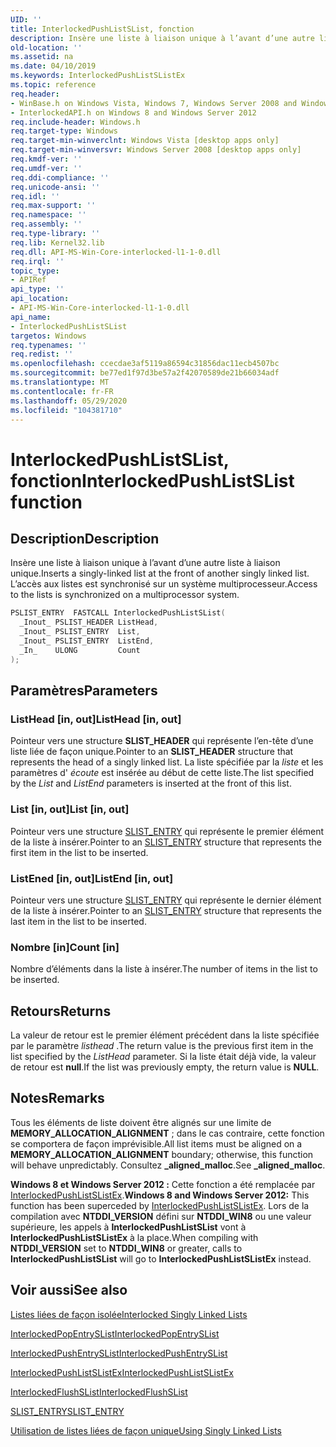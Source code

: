 ```yaml
---
UID: ''
title: InterlockedPushListSList, fonction
description: Insère une liste à liaison unique à l’avant d’une autre liste à liaison unique.
old-location: ''
ms.assetid: na
ms.date: 04/10/2019
ms.keywords: InterlockedPushListSListEx
ms.topic: reference
req.header:
- WinBase.h on Windows Vista, Windows 7, Windows Server 2008 and Windows Server 2008 R2
- InterlockedAPI.h on Windows 8 and Windows Server 2012
req.include-header: Windows.h
req.target-type: Windows
req.target-min-winverclnt: Windows Vista [desktop apps only]
req.target-min-winversvr: Windows Server 2008 [desktop apps only]
req.kmdf-ver: ''
req.umdf-ver: ''
req.ddi-compliance: ''
req.unicode-ansi: ''
req.idl: ''
req.max-support: ''
req.namespace: ''
req.assembly: ''
req.type-library: ''
req.lib: Kernel32.lib
req.dll: API-MS-Win-Core-interlocked-l1-1-0.dll
req.irql: ''
topic_type:
- APIRef
api_type: ''
api_location:
- API-MS-Win-Core-interlocked-l1-1-0.dll
api_name:
- InterlockedPushListSList
targetos: Windows
req.typenames: ''
req.redist: ''
ms.openlocfilehash: ccecdae3af5119a86594c31856dac11ecb4507bc
ms.sourcegitcommit: be77ed1f97d3be57a2f42070589de21b66034adf
ms.translationtype: MT
ms.contentlocale: fr-FR
ms.lasthandoff: 05/29/2020
ms.locfileid: "104381710"
---
```

# <a name="interlockedpushlistslist-function"></a><span data-ttu-id="fdad3-103">InterlockedPushListSList, fonction</span><span class="sxs-lookup"><span data-stu-id="fdad3-103">InterlockedPushListSList function</span></span>

## <a name="description"></a><span data-ttu-id="fdad3-104">Description</span><span class="sxs-lookup"><span data-stu-id="fdad3-104">Description</span></span>

<span data-ttu-id="fdad3-105">Insère une liste à liaison unique à l’avant d’une autre liste à liaison unique.</span><span class="sxs-lookup"><span data-stu-id="fdad3-105">Inserts a singly-linked list at the front of another singly linked list.</span></span>
<span data-ttu-id="fdad3-106">L’accès aux listes est synchronisé sur un système multiprocesseur.</span><span class="sxs-lookup"><span data-stu-id="fdad3-106">Access to the lists is synchronized on a multiprocessor system.</span></span>

```cpp
PSLIST_ENTRY  FASTCALL InterlockedPushListSList(
  _Inout_ PSLIST_HEADER ListHead,
  _Inout_ PSLIST_ENTRY  List,
  _Inout_ PSLIST_ENTRY  ListEnd,
  _In_    ULONG         Count
);
```

## <a name="parameters"></a><span data-ttu-id="fdad3-107">Paramètres</span><span class="sxs-lookup"><span data-stu-id="fdad3-107">Parameters</span></span>

### <a name="listhead-in-out"></a><span data-ttu-id="fdad3-108">ListHead [in, out]</span><span class="sxs-lookup"><span data-stu-id="fdad3-108">ListHead [in, out]</span></span>

<span data-ttu-id="fdad3-109">Pointeur vers une structure **SLIST_HEADER** qui représente l’en-tête d’une liste liée de façon unique.</span><span class="sxs-lookup"><span data-stu-id="fdad3-109">Pointer to an **SLIST_HEADER** structure that represents the head of a singly linked list.</span></span>
<span data-ttu-id="fdad3-110">La liste spécifiée par la *liste* et les paramètres d' *écoute* est insérée au début de cette liste.</span><span class="sxs-lookup"><span data-stu-id="fdad3-110">The list specified by the *List* and *ListEnd* parameters is inserted at the front of this list.</span></span>

### <a name="list-in-out"></a><span data-ttu-id="fdad3-111">List [in, out]</span><span class="sxs-lookup"><span data-stu-id="fdad3-111">List [in, out]</span></span>

<span data-ttu-id="fdad3-112">Pointeur vers une structure [SLIST_ENTRY](/windows/win32/api/winnt/ns-winnt-slist_entry) qui représente le premier élément de la liste à insérer.</span><span class="sxs-lookup"><span data-stu-id="fdad3-112">Pointer to an [SLIST_ENTRY](/windows/win32/api/winnt/ns-winnt-slist_entry) structure that represents the first item in the list to be inserted.</span></span>

### <a name="listend-in-out"></a><span data-ttu-id="fdad3-113">ListEned [in, out]</span><span class="sxs-lookup"><span data-stu-id="fdad3-113">ListEnd [in, out]</span></span>

<span data-ttu-id="fdad3-114">Pointeur vers une structure [SLIST_ENTRY](/windows/win32/api/winnt/ns-winnt-slist_entry) qui représente le dernier élément de la liste à insérer.</span><span class="sxs-lookup"><span data-stu-id="fdad3-114">Pointer to an [SLIST_ENTRY](/windows/win32/api/winnt/ns-winnt-slist_entry) structure that represents the last item in the list to be inserted.</span></span>

### <a name="count-in"></a><span data-ttu-id="fdad3-115">Nombre [in]</span><span class="sxs-lookup"><span data-stu-id="fdad3-115">Count [in]</span></span>

<span data-ttu-id="fdad3-116">Nombre d’éléments dans la liste à insérer.</span><span class="sxs-lookup"><span data-stu-id="fdad3-116">The number of items in the list to be inserted.</span></span>

## <a name="returns"></a><span data-ttu-id="fdad3-117">Retours</span><span class="sxs-lookup"><span data-stu-id="fdad3-117">Returns</span></span>

<span data-ttu-id="fdad3-118">La valeur de retour est le premier élément précédent dans la liste spécifiée par le paramètre *listhead* .</span><span class="sxs-lookup"><span data-stu-id="fdad3-118">The return value is the previous first item in the list specified by the *ListHead* parameter.</span></span>
<span data-ttu-id="fdad3-119">Si la liste était déjà vide, la valeur de retour est **null**.</span><span class="sxs-lookup"><span data-stu-id="fdad3-119">If the list was previously empty, the return value is **NULL**.</span></span>

## <a name="remarks"></a><span data-ttu-id="fdad3-120">Notes</span><span class="sxs-lookup"><span data-stu-id="fdad3-120">Remarks</span></span>

<span data-ttu-id="fdad3-121">Tous les éléments de liste doivent être alignés sur une limite de **MEMORY_ALLOCATION_ALIGNMENT** ; dans le cas contraire, cette fonction se comportera de façon imprévisible.</span><span class="sxs-lookup"><span data-stu-id="fdad3-121">All list items must be aligned on a **MEMORY_ALLOCATION_ALIGNMENT** boundary; otherwise, this function will behave unpredictably.</span></span>
<span data-ttu-id="fdad3-122">Consultez **_aligned_malloc**.</span><span class="sxs-lookup"><span data-stu-id="fdad3-122">See **_aligned_malloc**.</span></span>

<span data-ttu-id="fdad3-123">**Windows 8 et Windows Server 2012 :**  Cette fonction a été remplacée par [InterlockedPushListSListEx](/windows/desktop/api/interlockedapi/nf-interlockedapi-interlockedpushlistslistex).</span><span class="sxs-lookup"><span data-stu-id="fdad3-123">**Windows 8 and Windows Server 2012:**  This function has been superceded by [InterlockedPushListSListEx](/windows/desktop/api/interlockedapi/nf-interlockedapi-interlockedpushlistslistex).</span></span>
<span data-ttu-id="fdad3-124">Lors de la compilation avec **NTDDI_VERSION** défini sur **NTDDI_WIN8** ou une valeur supérieure, les appels à **InterlockedPushListSList** vont à **InterlockedPushListSListEx** à la place.</span><span class="sxs-lookup"><span data-stu-id="fdad3-124">When compiling with **NTDDI_VERSION** set to **NTDDI_WIN8** or greater, calls to **InterlockedPushListSList** will go to **InterlockedPushListSListEx** instead.</span></span>

## <a name="see-also"></a><span data-ttu-id="fdad3-125">Voir aussi</span><span class="sxs-lookup"><span data-stu-id="fdad3-125">See also</span></span>

[<span data-ttu-id="fdad3-126">Listes liées de façon isolée</span><span class="sxs-lookup"><span data-stu-id="fdad3-126">Interlocked Singly Linked Lists</span></span>](/windows/desktop/Sync/interlocked-singly-linked-lists)

[<span data-ttu-id="fdad3-127">InterlockedPopEntrySList</span><span class="sxs-lookup"><span data-stu-id="fdad3-127">InterlockedPopEntrySList</span></span>](/windows/desktop/api/interlockedapi/nf-interlockedapi-interlockedpopentryslist)

[<span data-ttu-id="fdad3-128">InterlockedPushEntrySList</span><span class="sxs-lookup"><span data-stu-id="fdad3-128">InterlockedPushEntrySList</span></span>](/windows/desktop/api/interlockedapi/nf-interlockedapi-interlockedpushentryslist)

[<span data-ttu-id="fdad3-129">InterlockedPushListSListEx</span><span class="sxs-lookup"><span data-stu-id="fdad3-129">InterlockedPushListSListEx</span></span>](/windows/desktop/api/interlockedapi/nf-interlockedapi-interlockedpushlistslistex)

[<span data-ttu-id="fdad3-130">InterlockedFlushSList</span><span class="sxs-lookup"><span data-stu-id="fdad3-130">InterlockedFlushSList</span></span>](/windows/desktop/api/interlockedapi/nf-interlockedapi-interlockedflushslist)

[<span data-ttu-id="fdad3-131">SLIST_ENTRY</span><span class="sxs-lookup"><span data-stu-id="fdad3-131">SLIST_ENTRY</span></span>](/windows/win32/api/winnt/ns-winnt-slist_entry)

[<span data-ttu-id="fdad3-132">Utilisation de listes liées de façon unique</span><span class="sxs-lookup"><span data-stu-id="fdad3-132">Using Singly Linked Lists</span></span>](/windows/desktop/Sync/using-singly-linked-lists)
